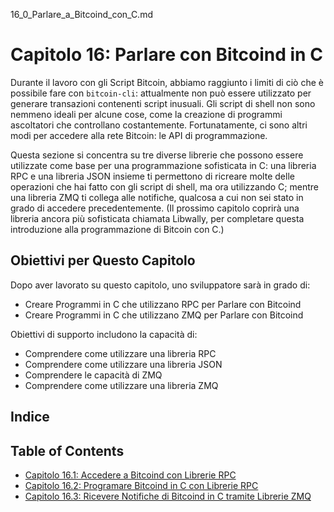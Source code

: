 16_0_Parlare_a_Bitcoind_con_C.md
# Capitolo 16: Parlare con Bitcoind in C

Durante il lavoro con gli Script Bitcoin, abbiamo raggiunto i limiti di ciò che è possibile fare con `bitcoin-cli`: attualmente non può essere utilizzato per generare transazioni contenenti script inusuali. Gli script di shell non sono nemmeno ideali per alcune cose, come la creazione di programmi ascoltatori che controllano costantemente. Fortunatamente, ci sono altri modi per accedere alla rete Bitcoin: le API di programmazione.

Questa sezione si concentra su tre diverse librerie che possono essere utilizzate come base per una programmazione sofisticata in C: una libreria RPC e una libreria JSON insieme ti permettono di ricreare molte delle operazioni che hai fatto con gli script di shell, ma ora utilizzando C; mentre una libreria ZMQ ti collega alle notifiche, qualcosa a cui non sei stato in grado di accedere precedentemente. (Il prossimo capitolo coprirà una libreria ancora più sofisticata chiamata Libwally, per completare questa introduzione alla programmazione di Bitcoin con C.)

## Obiettivi per Questo Capitolo

Dopo aver lavorato su questo capitolo, uno sviluppatore sarà in grado di:

   * Creare Programmi in C che utilizzano RPC per Parlare con Bitcoind
   * Creare Programmi in C che utilizzano ZMQ per Parlare con Bitcoind
   
Obiettivi di supporto includono la capacità di:

   * Comprendere come utilizzare una libreria RPC
   * Comprendere come utilizzare una libreria JSON
   * Comprendere le capacità di ZMQ
   * Comprendere come utilizzare una libreria ZMQ
   
## Indice

   
## Table of Contents

  * [Capitolo 16.1: Accedere a Bitcoind con Librerie RPC](16_1_Accedere_a_Bitcoind_con_Librerie_RPC.md)
  * [Capitolo 16.2: Programare Bitcoind in C con Librerie RPC](16_2_Programare_Bitcoind_in_C_con_Librerie_RPC.md)
  * [Capitolo 16.3: Ricevere Notifiche di Bitcoind in C tramite Librerie ZMQ](16_3_Ricevere_Notifiche_di_Bitcoind_in_C_tramite_Librerie_ZMQ.md)
  
